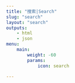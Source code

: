 ```yaml
---
title: "搜索|Search"
slug: "search"
layout: "search"
outputs:
    - html
    - json
menu:
    main:
        weight: -60
        params: 
            icon: search

---
```


